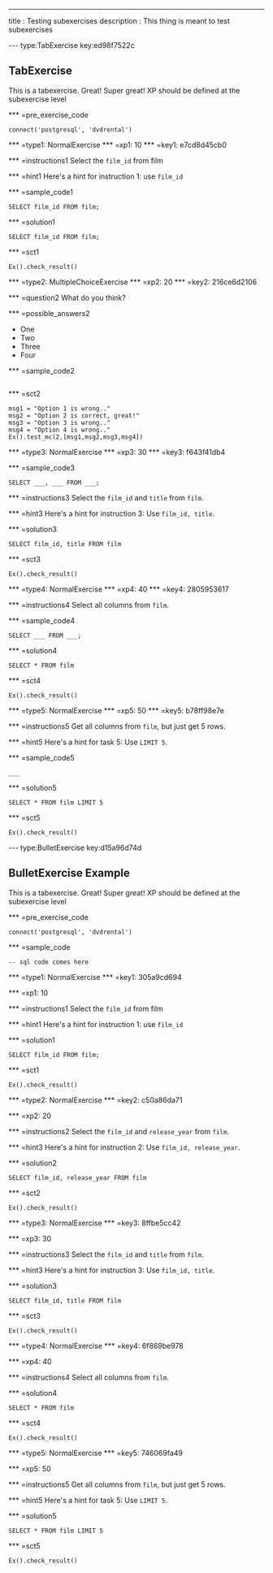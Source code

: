 ---
title       : Testing subexercises
description : This thing is meant to test subexercises

--- type:TabExercise key:ed98f7522c
## TabExercise

This is a tabexercise. Great! Super great!
XP should be defined at the subexercise level

*** =pre_exercise_code
```{python}
connect('postgresql', 'dvdrental')
```

*** =type1: NormalExercise
*** =xp1: 10
*** =key1: e7cd8d45cb0

*** =instructions1
Select the `film_id` from film

*** =hint1
Here's a hint for instruction 1: use `film_id`

*** =sample_code1
```{sql}
SELECT film_id FROM film;
```

*** =solution1
```{sql}
SELECT film_id FROM film;
```

*** =sct1
```{python}
Ex().check_result()
```

*** =type2: MultipleChoiceExercise
*** =xp2: 20
*** =key2: 216ce6d2106

*** =question2
What do you think?

*** =possible_answers2
- One
- Two
- Three
- Four

*** =sample_code2
```{sql}
```

*** =sct2
```{python}
msg1 = "Option 1 is wrong.."
msg2 = "Option 2 is correct, great!"
msg3 = "Option 3 is wrong.."
msg4 = "Option 4 is wrong.."
Ex().test_mc(2,[msg1,msg2,msg3,msg4])
```

*** =type3: NormalExercise
*** =xp3: 30
*** =key3: f643f41db4

*** =sample_code3
```{sql}
SELECT ___, ___ FROM ___;
```

*** =instructions3
Select the `film_id` and `title` from `film`.

*** =hint3
Here's a hint for instruction 3: Use `film_id, title`.

*** =solution3
```{sql}
SELECT film_id, title FROM film
```

*** =sct3
```{python}
Ex().check_result()
```

*** =type4: NormalExercise
*** =xp4: 40
*** =key4: 2805953617

*** =instructions4
Select all columns from `film`.

*** =sample_code4
```{sql}
SELECT ___ FROM ___;
```

*** =solution4
```{sql}
SELECT * FROM film
```

*** =sct4
```{python}
Ex().check_result()
```

*** =type5: NormalExercise
*** =xp5: 50
*** =key5: b78ff98e7e

*** =instructions5
Get all columns from `film`, but just get 5 rows.

*** =hint5
Here's a hint for task 5: Use `LIMIT 5`.

*** =sample_code5
```{sql}
___
```

*** =solution5
```{sql}
SELECT * FROM film LIMIT 5
```

*** =sct5
```{python}
Ex().check_result()
```


--- type:BulletExercise key:d15a96d74d
## BulletExercise Example

This is a tabexercise. Great! Super great!
XP should be defined at the subexercise level

*** =pre_exercise_code
```{python}
connect('postgresql', 'dvdrental')
```

*** =sample_code
```{sql}
-- sql code comes here
```

*** =type1: NormalExercise
*** =key1: 305a9cd694

*** =xp1: 10

*** =instructions1
Select the `film_id` from film

*** =hint1
Here's a hint for instruction 1: use `film_id`

*** =solution1
```{sql}
SELECT film_id FROM film;
```

*** =sct1
```{python}
Ex().check_result()
```

*** =type2: NormalExercise
*** =key2: c50a86da71

*** =xp2: 20

*** =instructions2
Select the `film_id` and `release_year` from `film`.

*** =hint3
Here's a hint for instruction 2: Use `film_id, release_year`.

*** =solution2
```{sql}
SELECT film_id, release_year FROM film
```

*** =sct2
```{python}
Ex().check_result()
```

*** =type3: NormalExercise
*** =key3: 8ffbe5cc42

*** =xp3: 30

*** =instructions3
Select the `film_id` and `title` from `film`.

*** =hint3
Here's a hint for instruction 3: Use `film_id, title`.

*** =solution3
```{sql}
SELECT film_id, title FROM film
```

*** =sct3
```{python}
Ex().check_result()
```

*** =type4: NormalExercise
*** =key4: 6f869be978

*** =xp4: 40


*** =instructions4
Select all columns from `film`.

*** =solution4
```{sql}
SELECT * FROM film
```

*** =sct4
```{python}
Ex().check_result()
```

*** =type5: NormalExercise
*** =key5: 746069fa49

*** =xp5: 50

*** =instructions5
Get all columns from `film`, but just get 5 rows.

*** =hint5
Here's a hint for task 5: Use `LIMIT 5`.

*** =solution5
```{sql}
SELECT * FROM film LIMIT 5
```

*** =sct5
```{python}
Ex().check_result()
```
